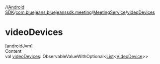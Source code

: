//[Android SDK](../../../index.md)/[com.bluejeans.bluejeanssdk.meeting](../index.md)/[MeetingService](index.md)/[videoDevices](video-devices.md)



# videoDevices  
[androidJvm]  
Content  
val [videoDevices](video-devices.md): ObservableValueWithOptional<[List](https://kotlinlang.org/api/latest/jvm/stdlib/kotlin.collections/-list/index.html)<[VideoDevice](../../com.bluejeans.bluejeanssdk.selfvideo/-video-device/index.md)>>  



